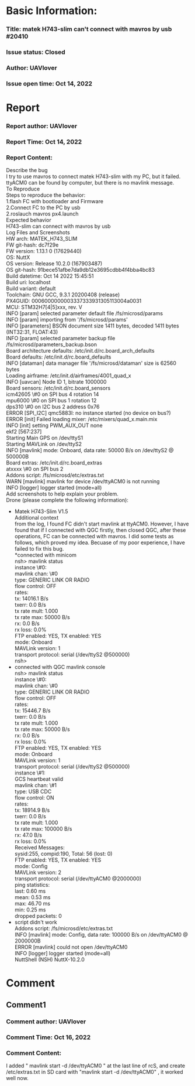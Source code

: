 # Basic Information:
### Title:  matek H743-slim can't connect with mavros by usb #20410 
### Issue status: Closed
### Author: UAVlover
### Issue open time: Oct 14, 2022
# Report
### Report author: UAVlover
### Report Time: Oct 14, 2022
### Report Content:   
Describe the bug  
I try to use mavros to connect matek H743-slim with my PC, but it failed. ttyACM0 can be found by computer, but there is no mavlink message.  
To Reproduce  
Steps to reproduce the behavior:  
1.flash FC with bootloader and Firmware    
2.Connect FC to the PC by usb  
2.roslauch mavros px4.launch  
Expected behavior  
H743-slim can connect with mavros by usb  
Log Files and Screenshots  
HW arch: MATEK_H743_SLIM    
FW git-hash: dc7f29e    
FW version: 1.13.1 0 (17629440)    
OS: NuttX    
OS version: Release 10.2.0 (167903487)    
OS git-hash: 91bece51afbe7da9db12e3695cdbb4f4bba4bc83    
Build datetime: Oct 14 2022 15:45:51    
Build uri: localhost    
Build variant: default    
Toolchain: GNU GCC, 9.3.1 20200408 (release)    
PX4GUID: 0006000000003337333931305113004a0031    
MCU: STM32H7[4|5]xxx, rev. V    
INFO  [param] selected parameter default file /fs/microsd/params    
INFO  [param] importing from '/fs/microsd/params'    
INFO  [parameters] BSON document size 1411 bytes, decoded 1411 bytes (INT32:31, FLOAT:43)    
INFO  [param] selected parameter backup file /fs/microsd/parameters_backup.bson    
Board architecture defaults: /etc/init.d/rc.board_arch_defaults    
Board defaults: /etc/init.d/rc.board_defaults    
INFO  [dataman] data manager file '/fs/microsd/dataman' size is 62560 bytes    
Loading airframe: /etc/init.d/airframes/4001_quad_x    
INFO  [uavcan] Node ID 1, bitrate 1000000    
Board sensors: /etc/init.d/rc.board_sensors    
icm42605 \\#0 on SPI bus 4 rotation 14    
mpu6000 \\#0 on SPI bus 1 rotation 12    
dps310 \\#0 on I2C bus 2 address 0x76    
ERROR [SPI_I2C] qmc5883l: no instance started (no device on bus?)    
ERROR  [init] Failed loading mixer: /etc/mixers/quad_x.main.mix    
INFO  [init] setting PWM_AUX_OUT none    
ekf2 [567:237]    
Starting Main GPS on /dev/ttyS1    
Starting MAVLink on /dev/ttyS2    
INFO  [mavlink] mode: Onboard, data rate: 50000 B/s on /dev/ttyS2 @ 500000B    
Board extras: /etc/init.d/rc.board_extras    
atxxxx \\#0 on SPI bus 2    
Addons script: /fs/microsd/etc/extras.txt    
WARN  [mavlink] mavlink for device /dev/ttyACM0 is not running    
INFO  [logger] logger started (mode=all)  
Add screenshots to help explain your problem.    
Drone (please complete the following information):  
- Matek H743-Slim  V1.5  
Additional context  
from the log, I found FC didn't start mavlink at ttyACM0. However, I have found that if I connected with QGC firstly, then closed QGC, after these operations, FC can be connected with mavros.  I did some tests as follows, which proved my idea. Becuase of my poor experience, I have failed to fix this bug.  
*connected with minicom    
nsh> mavlink status  
instance \\#0:    
mavlink chan: \\#0    
type:           GENERIC LINK OR RADIO    
flow control: OFF    
rates:    
tx: 14016.1 B/s    
txerr: 0.0 B/s    
tx rate mult: 1.000    
tx rate max: 50000 B/s    
rx: 0.0 B/s    
rx loss: 0.0%    
FTP enabled: YES, TX enabled: YES    
mode: Onboard    
MAVLink version: 1    
transport protocol: serial (/dev/ttyS2 @500000)    
nsh>  
- connected with QGC mavlink console    
nsh> mavlink status  
instance \\#0:    
mavlink chan: \\#0    
type:        GENERIC LINK OR RADIO    
flow control: OFF    
rates:    
tx: 15446.7 B/s    
txerr: 0.0 B/s    
tx rate mult: 1.000    
tx rate max: 50000 B/s    
rx: 0.0 B/s    
rx loss: 0.0%    
FTP enabled: YES, TX enabled: YES    
mode: Onboard    
MAVLink version: 1    
transport protocol: serial (/dev/ttyS2 @500000)  
instance \\\#1:    
GCS heartbeat valid    
mavlink chan: \\\#1    
type:        USB CDC    
flow control: ON    
rates:    
tx: 18914.9 B/s    
txerr: 0.0 B/s    
tx rate mult: 1.000    
tx rate max: 100000 B/s    
rx: 47.0 B/s    
rx loss: 0.0%    
Received Messages:    
sysid:255, compid:190, Total: 56 (lost: 0)    
FTP enabled: YES, TX enabled: YES    
mode: Config    
MAVLink version: 2    
transport protocol: serial (/dev/ttyACM0 @2000000)    
ping statistics:    
last: 0.60 ms    
mean: 0.53 ms    
max: 46.70 ms    
min: 0.25 ms    
dropped packets: 0  
- script didn't work    
Addons script: /fs/microsd/etc/extras.txt    
INFO  [mavlink] mode: Config, data rate: 100000 B/s on /dev/ttyACM0 @ 2000000B    
ERROR [mavlink] could not open /dev/ttyACM0    
INFO  [logger] logger started (mode=all)  
NuttShell (NSH) NuttX-10.2.0  

# Comment
## Comment1
### Comment author: UAVlover
### Comment Time: Oct 16, 2022
### Comment Content:   
I added  " mavlink start -d  /dev/ttyACM0 " at the last line of  rcS, and create /etc/extras.txt in SD card with "mavlink start -d /dev/ttyACM0" , it worked well now.  
